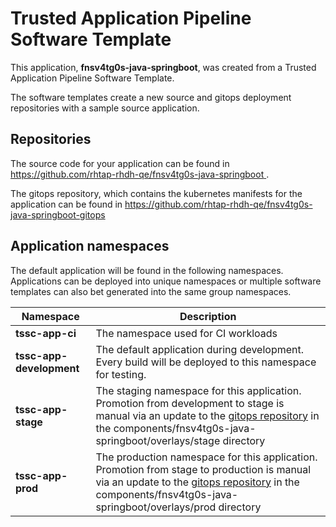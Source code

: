 # Trusted Application Pipeline Software Template

This application, **fnsv4tg0s-java-springboot**, was created from a Trusted Application Pipeline Software Template.

The software templates create a new source and gitops deployment repositories with a sample source application. 

## Repositories

The source code for your application can be found in [https://github.com/rhtap-rhdh-qe/fnsv4tg0s-java-springboot ](https://github.com/rhtap-rhdh-qe/fnsv4tg0s-java-springboot ).
 
The gitops repository, which contains the kubernetes manifests for the application can be found in 
[https://github.com/rhtap-rhdh-qe/fnsv4tg0s-java-springboot-gitops ](https://github.com/rhtap-rhdh-qe/fnsv4tg0s-java-springboot-gitops ) 

## Application namespaces 

The default application will be found in the following namespaces. Applications can be deployed into unique namespaces or multiple software templates can also bet generated into the same group namespaces.  

|  Namespace   |  Description   |  
| -------- | -------- |
| **tssc-app-ci** | The namespace used for CI workloads |
| **tssc-app-development** | The default application during development. Every build will be deployed to this namespace for testing. |
| **tssc-app-stage** | The staging namespace for this application. Promotion from development to stage is manual via an update to the [gitops repository](https://github.com/rhtap-rhdh-qe/fnsv4tg0s-java-springboot-gitops ) in the components/fnsv4tg0s-java-springboot/overlays/stage directory |
| **tssc-app-prod** | The production namespace for this application. Promotion from stage to production is manual via an update to the [gitops repository](https://github.com/rhtap-rhdh-qe/fnsv4tg0s-java-springboot-gitops ) in the components/fnsv4tg0s-java-springboot/overlays/prod directory |